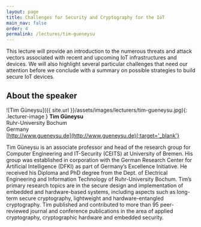 ```yaml
---
layout: page
title: Challenges for Security and Cryptography for the IoT
main_nav: false
order: 4
permalink: /lectures/tim-gueneysu
---
```


This lecture will provide an introduction to the numerous threats and attack vectors associated with recent and upcoming IoT infrastructures and devices.
We will also highlight several particular challenges that need our attention before we conclude with a summary on possible strategies to build secure IoT devices.


## About the speaker
![Tim G&uuml;neysu]({{ site.url }}/assets/images/lecturers/tim-gueneysu.jpg){: .lecturer-image }
**Tim G&uuml;neysu**   
Ruhr-University Bochum   
Germany   
[http://www.gueneysu.de](http://www.gueneysu.de){:target='_blank'}


Tim G&uuml;neysu is an associate professor and head of the research group for Computer Engineering and IT-Security (CEITS) at University of Bremen.
His group was established in corporation with the German Research Center for Artificial Intelligence (DFKI) as part of Germany’s Excellence Initiative.
He received his Diploma and PhD degree from the Dept. of Electrical Engineering and Information Technology of Ruhr-University Bochum.
Tim’s primary research topics are in the secure design and implementation of embedded and hardware-based systems, including aspects such as long-term secure cryptography, lightweight and hardware-entangled cryptography.
Tim published and contributed to more than 95 peer-reviewed journal and conference publications in the area of applied cryptography, cryptographic hardware and embedded security.
